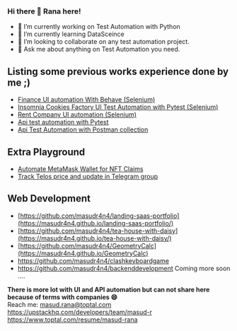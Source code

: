 ### Hi there 👋 Rana here!
- 🔭 I’m currently working on Test Automation with Python
- 🌱 I’m currently learning DataSceince
- 👯 I’m looking to collaborate on any test automation project.
- 💬 Ask me about anything on Test Automation you need.<br>
## Listing some previous works experience done by me ;)
* <a href='https://github.com/masudr4n4/assure_test_automation'>Finance UI automation With Behave  (Selenium)</a>
* <a href='https://github.com/masudr4n4/insomnia-cookies-ui-automation'> Insomnia Cookies Factory UI Test Automation with Pytest  (Selenium)</a>
* <a href='https://github.com/masudr4n4/speedhome'>Rent Company UI automation (Selenium)</a>
* <a href='https://github.com/masudr4n4/remoteplatz'> Api test automation with Pytest </a>
* <a href='https://github.com/masudr4n4/rest_api_testing_postman'> Api Test Automation with Postman collection </a> <br>
## Extra Playground
* <a href="https://github.com/masudr4n4/auto_meta"> Automate MetaMask Wallet for NFT Claims</a>
* <a href="https://github.com/masudr4n4/telostracker_telegram_bot.git"> Track Telos price and update in Telegram group </a>

## Web Development
* [https://github.com/masudr4n4/landing-saas-portfolio](https://masudr4n4.github.io/landing-saas-portfolio/)
* [https://github.com/masudr4n4/tea-house-with-daisy](https://masudr4n4.github.io/tea-house-with-daisy/)
* [https://github.com/masudr4n4/GeometryCalc](https://masudr4n4.github.io/GeometryCalc) <br>
* https://github.com/masudr4n4/clashkeyboardgame
* https://github.com/masudr4n4/backenddevelopment
Coming more soon ....

<b> There is more lot with UI and API automation but can not share here because of terms with companies 😄 </b><br>
Reach me: masud.rana@toptal.com <br>
https://upstackhq.com/developers/team/masud-r <br>
https://www.toptal.com/resume/masud-rana
<!--
**masudr4n4/masudr4n4** is a ✨ _special_ ✨ repository because its `README.md` (this file) appears on your GitHub profile.
https://upstackhq.com/developers/team/masud-r
https://www.toptal.com/resume/masud-rana
.
Here are some ideas to get you started:

- 🔭 I’m currently working on ...
- 🌱 I’m currently learning ...
- 👯 I’m looking to collaborate on ...
- 🤔 I’m looking for help with ...
- 💬 Ask me about ...
- 📫 How to reach me: ...
- 😄 Pronouns: ...
- ⚡ Fun fact: ...
-->
